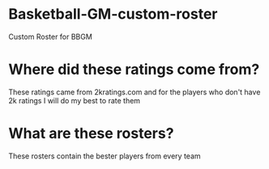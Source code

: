 # Basketball-GM-custom-roster
Custom Roster for BBGM
# Where did these ratings come from?
These ratings came from 2kratings.com and for the players who don't have 2k ratings I will do my best to rate them
# What are these rosters?
These rosters contain the bester players from every team
